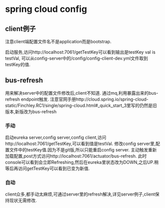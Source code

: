 # spring cloud config
## client例子
注意client端配置文件名不是application而是bootstrap.

启动服务,访问http://localhost:7061/getTestKey可以看到输出是testKey val is testVal,
可以从config-server中的/config/config-client-dev.yml文件取到testKey的值.

## bus-refresh
用来解决server中的配置文件修改后,client不知道.
通过mq,利用暴露出来的bus-refresh endpoint触发.
注意官网手册http://cloud.spring.io/spring-cloud-static/Finchley.RC1/single/spring-cloud.html#_quick_start_3里写的仍然是旧版本,新版改为bus-refresh

### 手动 
启动eureka server,config server,config client,访问http://localhost:7061/getTestKey,可以看到值是testVal.
修改config server里,配置文件中的testKey值.因为不是git版,所以只能重启config server.
主动触发重新加载配置,post方式访问http://localhost:7061/actuator/bus-refresh.
此时console可以看到会立即Refreshing,然后在eureka里状态改为DOWN,之后UP.稍等后再访问getTestKey可以看到已变为新值.

### 自动
client众多,都手动太麻烦,可通过server里的refresh解决,详见server例子,client保持现状无需修改.
